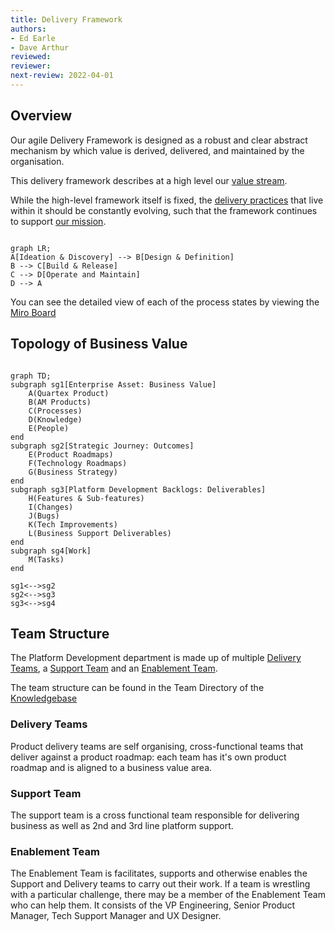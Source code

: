```yaml
---
title: Delivery Framework
authors: 
- Ed Earle
- Dave Arthur
reviewed: 
reviewer:
next-review: 2022-04-01
---
```


## Overview

Our agile Delivery Framework is designed as a robust and clear abstract mechanism by which value is derived, delivered, and maintained by the organisation.

This delivery framework describes at a high level our [value stream](../2.-Ways-of-Working/1.-Flow/#value-stream-mapping).

While the high-level framework itself is fixed, the [delivery practices](../4.-Delivery-Practices/) that live within it should be constantly evolving, such that the framework continues to support [our mission](/1.-Welcome/Mission).

```mermaid

graph LR;
A[Ideation & Discovery] --> B[Design & Definition]
B --> C[Build & Release]
C --> D[Operate and Maintain]
D --> A

```

You can see the detailed view of each of the process states by viewing the [Miro Board](https://miro.com/app/board/o9J_lKgSRGw=/?moveToWidget=3074457357376042791&cot=14)

## Topology of Business Value

```mermaid

graph TD;
subgraph sg1[Enterprise Asset: Business Value]
    A(Quartex Product)    
    B(AM Products)
    C(Processes)
    D(Knowledge)
    E(People)    
end
subgraph sg2[Strategic Journey: Outcomes]
    E(Product Roadmaps)
    F(Technology Roadmaps)
    G(Business Strategy)
end
subgraph sg3[Platform Development Backlogs: Deliverables]
    H(Features & Sub-features)
    I(Changes)
    J(Bugs)
    K(Tech Improvements)
    L(Business Support Deliverables)
end
subgraph sg4[Work]
    M(Tasks)
end
 
sg1<-->sg2
sg2<-->sg3
sg3<-->sg4

```

## Team Structure

The Platform Development department is made up of multiple [Delivery Teams](#delivery-teams), a [Support Team](#support-team) and an [Enablement Team](#enablement-team).

The team structure can be found in the Team Directory of the [Knowledgebase](<https://playbook.platformdev.amdigital.co.uk/directories/team>)

### Delivery Teams

Product delivery teams are self organising, cross-functional teams that deliver against a product roadmap: each team has it's own product roadmap and is aligned to a business value area.

### Support Team

The support team is a cross functional team responsible for delivering business as well as 2nd and 3rd line platform support.

### Enablement Team

The Enablement Team is facilitates, supports and otherwise enables the Support and Delivery teams to carry out their work. If a team is wrestling with a particular challenge, there may be a member of the Enablement Team who can help them. It consists of the VP Engineering, Senior Product Manager, Tech Support Manager and UX Designer.
